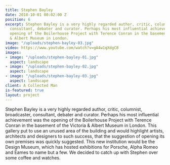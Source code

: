 ```yaml
---
title: Stephen Bayley
date: 2018-10-01 00:02:00 Z
position: 6
excerpt: Stephen Bayley is a very highly regarded author, critic, columnist, broadcaster,
  consultant, debater and curator. Perhaps his most influential achievement was the
  opening of the Boilerhouse Project with Terence Conran in the basement of the Victoria
  & Albert Museum in London.
image: "/uploads/stephen-bayley-03.jpg"
video: https://www.youtube.com/watch?v=gA4w1qXdgC8
images:
- image: "/uploads/stephen-bayley-01.jpg"
  aspect: landscape
- image: "/uploads/stephen-bayley-02.jpg"
  aspect: landscape
- image: "/uploads/stephen-bayley-03.jpg"
  aspect: landscape
client: A Collected Man
is-featured: true
layout: project
---
```


Stephen Bayley is a very highly regarded author, critic, columnist, broadcaster, consultant, debater and curator. Perhaps his most influential achievement was the opening of the Boilerhouse Project with Terence Conran in the basement of the Victoria & Albert Museum in London. This gallery put to use an unused area of the building and would highlight artists, architects and designers to such success, that the suggestion of opening its own premises was quickly suggested. This new institution would be the Design Museum, which has hosted exhibitions for Porsche, Alpha Romeo and Eames to name but a few. We decided to catch up with Stephen over some coffee and watches.